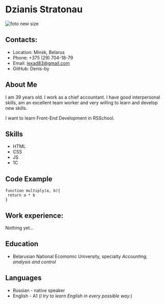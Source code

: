 # Dzianis Stratonau
![foto new size](https://user-images.githubusercontent.com/96048232/147859614-b29f6681-d9b6-4e71-90ae-d86f26bb22cd.jpg)

## Contacts:
* Location: Minsk, Belarus
* Phone: +375 (29) 704-18-79
* Email: lexad83@gmail.com
* GitHub: Denis-by
## About Me
I am 39 years old. I work as a chief accountant.  I have good interpersonal skills, am an excellent team worker and very willing to learn and develop new skills.

I want to learn Front-End Development in RSSchool.
## Skills
* HTML
* CSS
* JS
* 1C
## Code Example
``` 
function multiply(a, b){
 return a * b
}
```
## Work experience:
Nothing yet…
## Education
* Belarusian National Ecomomic University, specialty _Accounting, analysis and control_
## Languages
 * Russian - native speaker
 * English - A1 (_I try to learn English in every possible way._)
